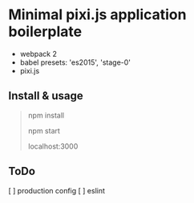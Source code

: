 
Minimal pixi.js application boilerplate
=====================

* webpack 2
* babel presets: 'es2015', 'stage-0'
* pixi.js

## Install & usage
> npm install
>
> npm start
>
> localhost:3000

## ToDo
[ ] production config
[ ] eslint
